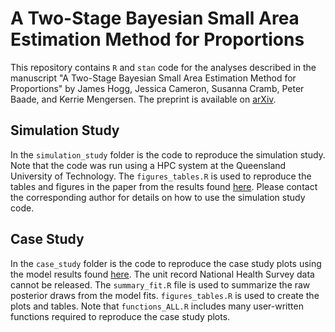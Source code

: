 # A Two-Stage Bayesian Small Area Estimation Method for Proportions

This repository contains `R` and `stan` code for the analyses described in the manuscript "A Two-Stage Bayesian Small Area Estimation Method for Proportions" by James Hogg, Jessica Cameron, Susanna Cramb, Peter Baade, and Kerrie Mengersen. The preprint is available on [arXiv](https://arxiv.org/abs/2306.11302). 

## Simulation Study

In the `simulation_study` folder is the code to reproduce the simulation study. Note that the code was run using a HPC system at the Queensland University of Technology. The `figures_tables.R` is used to reproduce the tables and figures in the paper from the results found [here](https://drive.google.com/file/d/1_KBia2SH6IpqBiHLqDffwUaIKQieBDx5/view?usp=sharing). Please contact the corresponding author for details on how to use the simulation study code. 

## Case Study

In the `case_study` folder is the code to reproduce the case study plots using the model results found [here](https://drive.google.com/file/d/1_KBia2SH6IpqBiHLqDffwUaIKQieBDx5/view?usp=sharing). The unit record National Health Survey data cannot be released. The `summary_fit.R` file is used to summarize the raw posterior draws from the model fits. `figures_tables.R` is used to create the plots and tables. Note that `functions_ALL.R` includes many user-written functions required to reproduce the case study plots. 



